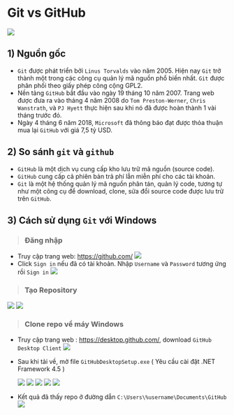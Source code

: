 # **Git vs GitHub**                                                                                    
<img src=../images/git/logomini.png>

## 1) Nguồn gốc
- `Git` được phát triển bởi `Linus Torvalds` vào năm 2005. Hiện nay `Git` trở thành một trong các công cụ quản lý mã nguồn phổ biến nhất. `Git` được phân phối theo giấy phép công cộng GPL2.
- Nền tảng `GitHub` bắt đầu vào ngày 19 tháng 10 năm 2007. Trang web được đưa ra vào tháng 4 năm 2008 do `Tom Preston-Werner`, `Chris Wanstrath`, và `PJ Hyett` thực hiện sau khi nó đã được hoàn thành 1 vài tháng trước đó.
- Ngày 4 tháng 6 năm 2018, `Microsoft` đã thông báo đạt được thỏa thuận mua lại `GitHub` với giá 7,5 tỷ USD.
## 2) So sánh `git` và `github`
- `GitHub` là một dịch vụ cung cấp kho lưu trữ mã nguồn (source code).
- `GitHub` cung cấp cả phiên bản trả phí lẫn miễn phí cho các tài khoản.
- `Git` là một hệ thống quản lý mã nguồn phân tán, quản lý code, tương tự như một công cụ để download, clone, sửa đổi source code được lưu trữ trên `GitHub`.
## 3) Cách sử dụng `Git` với Windows
> ### Đăng nhập
- Truy cập trang web: https://github.com/
![](/images/git/Screenshot_1.png)
- Click `Sign in` nếu đã có tài khoản. Nhập `Username` và  `Password` tương ứng rồi `Sign in`
![](/images/git/Screenshot_2.png ) 
> ### Tạo Repository

![](/images/git/Screenshot_3.png)
![](/images/git/Screenshot_4.png)
> ### Clone repo về máy Windows
- Truy cập trang web : https://desktop.github.com/, download `GitHub Desktop Client`
![](/images/git/Screenshot_5.png)
- Sau khi tải về, mở file `GitHubDesktopSetup.exe` ( Yêu cầu cài đặt .NET Framework 4.5 )

    ![](/images/git/Screenshot_6.png)
    ![](/images/git/Screenshot_7.png)
    ![](/images/git/Screenshot_8.png)
    ![](/images/git/Screenshot_9.png)
    ![](/images/git/Screenshot_10.png)
- Kết quả đã thấy repo ở đường dẫn ``` C:\Users\%username\Documents\GitHub ```
    ![](/images/git/Screenshot_11.png)
